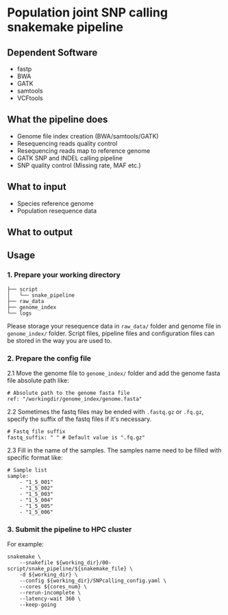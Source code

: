 # Population joint SNP calling snakemake pipeline

## Dependent Software

- fastp
- BWA
- GATK
- samtools
- VCFtools

## What the pipeline does

- Genome file index creation (BWA/samtools/GATK)
- Resequencing reads quality control
- Resequencing reads map to reference genome
- GATK SNP and INDEL calling pipeline
- SNP quality control (Missing rate, MAF etc.)

## What to input

- Species reference genome
- Population resequence data

## What to output

## Usage

### 1. Prepare your working directory

```shell
├── script
│   └── snake_pipeline
├── raw_data
├── genome_index
└── logs
```

Please storage your resequence data in `raw_data/` folder and genome file in `genome_index/` folder. Script files, pipeline files and configuration files can be stored in the way you are used to.

### 2. Prepare the config file

2.1 Move the genome file to `genome_index/` folder and add the genome fasta file absolute path like:

```shell
# Absolute path to the genome fasta file
ref: "/workingdir/genome_index/genome.fasta" 
```

2.2 Sometimes the fastq files may be ended with `.fastq.gz` or `.fq.gz`, specify the suffix of the fastq files if it's necessary.

```shell
# Fastq file suffix
fastq_suffix: " " # Default value is ".fq.gz"
```

2.3 Fill in the name of the samples. The samples name need to be filled with specific format like:

```shell
# Sample list
sample:
    - "1_5_001"
    - "1_5_002"
    - "1_5_003"
    - "1_5_004"
    - "1_5_005"
    - "1_5_006"
```

### 3. Submit the pipeline to HPC cluster

For example:

```shell
snakemake \
	--snakefile ${working_dir}/00-script/snake_pipeline/${snakemake_file} \
	-d ${working_dir} \
    --config ${working_dir}/SNPcalling_config.yaml \
	--cores ${cores_num} \
	--rerun-incomplete \
	--latency-wait 360 \
	--keep-going
```